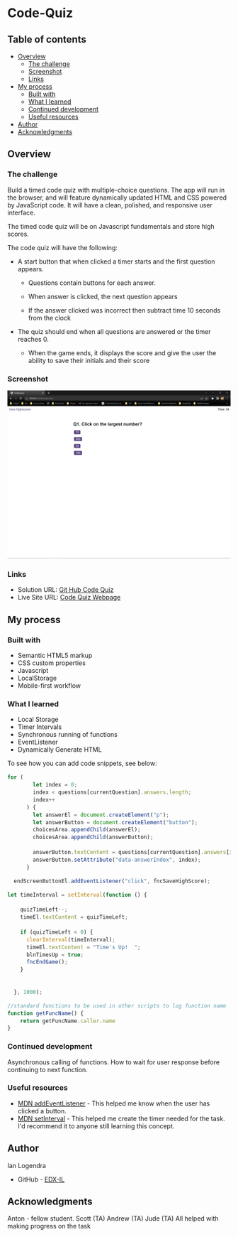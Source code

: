 # Code-Quiz

## Table of contents

- [Overview](#overview)
  - [The challenge](#the-challenge)
  - [Screenshot](#screenshot)
  - [Links](#links)
- [My process](#my-process)
  - [Built with](#built-with)
  - [What I learned](#what-i-learned)
  - [Continued development](#continued-development)
  - [Useful resources](#useful-resources)
- [Author](#author)
- [Acknowledgments](#acknowledgments)


## Overview

### The challenge

Build a timed code quiz with multiple-choice questions. The app will run in the browser, and will feature dynamically updated HTML and CSS powered by JavaScript code. It will have a clean, polished, and responsive user interface. 

The timed code quiz will be on Javascript fundamentals and store high scores.

The code quiz will have the following: 

* A start button that when clicked a timer starts and the first question appears.
 
  * Questions contain buttons for each answer.
  
  * When answer is clicked, the next question appears
  
  * If the answer clicked was incorrect then subtract time 10 seconds from the clock

* The quiz should end when all questions are answered or the timer reaches 0.

  * When the game ends, it displays the score and give the user the ability to save their initials and their score





  

### Screenshot

![](./assets/images/screenshot.png)



### Links

- Solution URL: [Git Hub Code Quiz](https://github.com/EDX-IL/Code-Quiz)
- Live Site URL: [Code Quiz Webpage](https://github.com/EDX-IL/Code-Quiz)

## My process

### Built with

- Semantic HTML5 markup
- CSS custom properties
- Javascript
- LocalStorage
- Mobile-first workflow


### What I learned

- Local Storage
- Timer Intervals
- Synchronous running of functions
- EventListener
- Dynamically Generate HTML

To see how you can add code snippets, see below:

```js
for (
        let index = 0;
        index < questions[currentQuestion].answers.length;
        index++
      ) {
        let answerEl = document.createElement("p");
        let answerButton = document.createElement("button");
        choicesArea.appendChild(answerEl);
        choicesArea.appendChild(answerButton);

        answerButton.textContent = questions[currentQuestion].answers[index];
        answerButton.setAttribute("data-answerIndex", index);
      }
```

```js
  endScreenButtonEl.addEventListener("click", fncSaveHighScore);
```

```js
let timeInterval = setInterval(function () {
    
    quizTimeLeft--;
    timeEl.textContent = quizTimeLeft;

    if (quizTimeLeft < 0) {
      clearInterval(timeInterval);
      timeEl.textContent = "Time's Up!  ";
      blnTimesUp = true;
      fncEndGame();
    }

  
  }, 1000);
```

```js
//standard functions to be used in other scripts to log function name
function getFuncName() {
    return getFuncName.caller.name
}
```


### Continued development

Asynchronous calling of functions. How to wait for user response before continuing to next function.

### Useful resources

- [MDN addEventListener](https://developer.mozilla.org/en-US/docs/Web/API/EventTarget/addEventListener) - This helped me know when the user has clicked a button.
- [MDN setInterval](https://developer.mozilla.org/en-US/docs/Web/API/setInterval) - This helped me create the timer needed for the task. I'd recommend it to anyone still learning this concept.


## Author
  Ian Logendra
- GitHub - [EDX-IL](https://github.com/EDX-IL)


## Acknowledgments

Anton - fellow student. 
Scott (TA)
Andrew (TA)
Jude (TA)
All helped with making progress on the task


